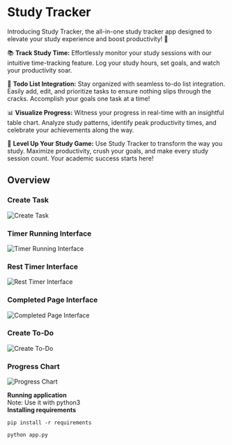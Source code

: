 # Study Tracker
Introducing Study Tracker, the all-in-one study tracker app designed to elevate your study experience and boost productivity! 🚀

📚 **Track Study Time:**
Effortlessly monitor your study sessions with our intuitive time-tracking feature. Log your study hours, set goals, and watch your productivity soar.

📅 **Todo List Integration:**
Stay organized with seamless to-do list integration. Easily add, edit, and prioritize tasks to ensure nothing slips through the cracks. Accomplish your goals one task at a time!

📊 **Visualize Progress:**
Witness your progress in real-time with an insightful table chart. Analyze study patterns, identify peak productivity times, and celebrate your achievements along the way.

🚀 **Level Up Your Study Game:**
Use Study Tracker to transform the way you study. Maximize productivity, crush your goals, and make every study session count. Your academic success starts here!

## Overview
### Create Task
![Create Task](https://i.postimg.cc/nz94nqBS/create-task.png)

### Timer Running Interface
![Timer Running Interface](https://i.postimg.cc/qM435Pb5/timer-running.png)

### Rest Timer Interface
![Rest Timer Interface](https://i.postimg.cc/HLpX8f5M/rest-timer-running.png)

### Completed Page Interface
![Completed Page Interface](https://i.postimg.cc/TYSFJvJZ/completed.png)

### Create To-Do
![Create To-Do](https://i.postimg.cc/wj2WbKXq/todo.png)

### Progress Chart
![Progress Chart](https://i.postimg.cc/BZzMdcPF/progress.png)

**Running application**  
Note: Use it with python3  
**Installing requirements**  
```
pip install -r requirements
```
```
python app.py
```
